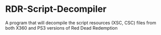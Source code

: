 # RDR-Script-Decompiler
A program that will decompile the script resources (XSC, CSC) files from both X360 and PS3 versions of Red Dead Redemption
